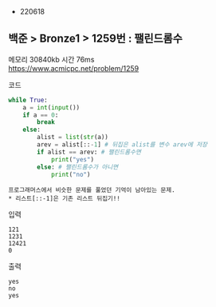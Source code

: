 - 220618
##  백준 > Bronze1 > 1259번 : 팰린드롬수
메모리 30840kb 시간 76ms  
https://www.acmicpc.net/problem/1259  

코드
```python
while True:
    a = int(input())
    if a == 0:
        break
    else:
        alist = list(str(a))
        arev = alist[::-1] # 뒤집은 alist를 변수 arev에 저장
        if alist == arev: # 팰린드롬수면
            print("yes")
        else: # 팰린드롬수가 아니면
            print("no")
```

```
프로그래머스에서 비슷한 문제를 풀었던 기억이 남아있는 문제.
* 리스트[::-1]은 기존 리스트 뒤집기!!
```

입력
```
121
1231
12421
0
```

출력
```
yes
no
yes
```